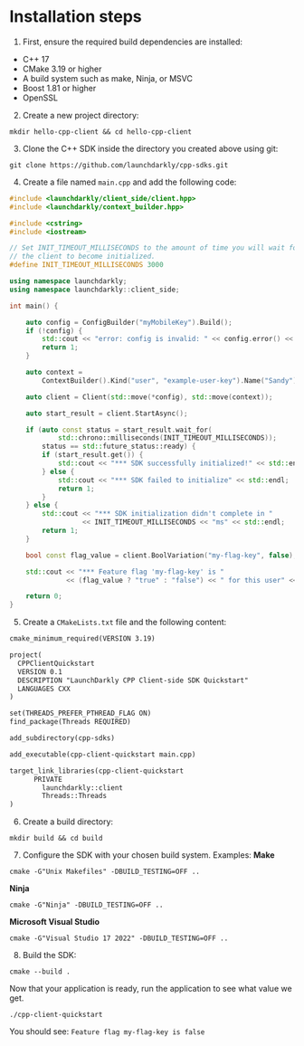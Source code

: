 # Installation steps
1. First, ensure the required build dependencies are installed:
- C++ 17
- CMake 3.19 or higher
- A build system such as make, Ninja, or MSVC
- Boost 1.81 or higher
- OpenSSL

2. Create a new project directory:
```shell
mkdir hello-cpp-client && cd hello-cpp-client
```

3. Clone the C++ SDK inside the directory you created above using git:
```shell
git clone https://github.com/launchdarkly/cpp-sdks.git
```

4. Create a file named `main.cpp` and add the following code:
```cpp
#include <launchdarkly/client_side/client.hpp>
#include <launchdarkly/context_builder.hpp>

#include <cstring>
#include <iostream>

// Set INIT_TIMEOUT_MILLISECONDS to the amount of time you will wait for
// the client to become initialized.
#define INIT_TIMEOUT_MILLISECONDS 3000

using namespace launchdarkly;
using namespace launchdarkly::client_side;

int main() {

    auto config = ConfigBuilder("myMobileKey").Build();
    if (!config) {
        std::cout << "error: config is invalid: " << config.error() << std::endl;
        return 1;
    }

    auto context =
        ContextBuilder().Kind("user", "example-user-key").Name("Sandy").Build();

    auto client = Client(std::move(*config), std::move(context));

    auto start_result = client.StartAsync();

    if (auto const status = start_result.wait_for(
            std::chrono::milliseconds(INIT_TIMEOUT_MILLISECONDS));
        status == std::future_status::ready) {
        if (start_result.get()) {
            std::cout << "*** SDK successfully initialized!" << std::endl;
        } else {
            std::cout << "*** SDK failed to initialize" << std::endl;
            return 1;
        }
    } else {
        std::cout << "*** SDK initialization didn't complete in "
                  << INIT_TIMEOUT_MILLISECONDS << "ms" << std::endl;
        return 1;
    }

    bool const flag_value = client.BoolVariation("my-flag-key", false);

    std::cout << "*** Feature flag 'my-flag-key' is "
              << (flag_value ? "true" : "false") << " for this user" << std::endl;

    return 0;
}
```

5. Create a `CMakeLists.txt` file and the following content:
```txt
cmake_minimum_required(VERSION 3.19)

project(
  CPPClientQuickstart
  VERSION 0.1
  DESCRIPTION "LaunchDarkly CPP Client-side SDK Quickstart"
  LANGUAGES CXX
)

set(THREADS_PREFER_PTHREAD_FLAG ON)
find_package(Threads REQUIRED)

add_subdirectory(cpp-sdks)

add_executable(cpp-client-quickstart main.cpp)

target_link_libraries(cpp-client-quickstart
      PRIVATE
        launchdarkly::client
        Threads::Threads
)
```

6. Create a build directory:
```shell
mkdir build && cd build
```

7. Configure the SDK with your chosen build system. Examples:
**Make**
```shell
cmake -G"Unix Makefiles" -DBUILD_TESTING=OFF ..
```
**Ninja**
```shell
cmake -G"Ninja" -DBUILD_TESTING=OFF ..
```
**Microsoft Visual Studio**
```shell
cmake -G"Visual Studio 17 2022" -DBUILD_TESTING=OFF ..
```

8. Build the SDK:
```shell
cmake --build .
```

Now that your application is ready, run the application to see what value we get.
```shell
./cpp-client-quickstart
```

You should see:
`Feature flag my-flag-key is false`